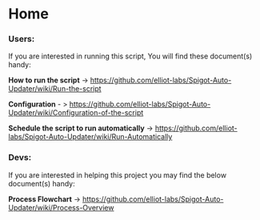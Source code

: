 # Home

### Users:
If you are interested in running this script, You will find these document(s) handy:

**How to run the script** -> https://github.com/elliot-labs/Spigot-Auto-Updater/wiki/Run-the-script

**Configuration** - > https://github.com/elliot-labs/Spigot-Auto-Updater/wiki/Configuration-of-the-script

**Schedule the script to run automatically** -> https://github.com/elliot-labs/Spigot-Auto-Updater/wiki/Run-Automatically

### Devs:
If you are interested in helping this project you may find the below document(s) handy:

**Process Flowchart** -> https://github.com/elliot-labs/Spigot-Auto-Updater/wiki/Process-Overview
